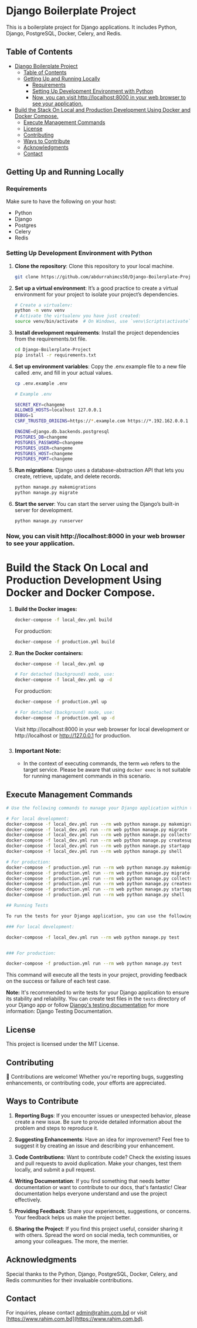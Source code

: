 # Django Boilerplate Project

This is a boilerplate project for Django applications. It includes Python, Django, PostgreSQL, Docker, Celery, and Redis.

## Table of Contents
- [Django Boilerplate Project](#django-boilerplate-project)
  - [Table of Contents](#table-of-contents)
  - [Getting Up and Running Locally](#getting-up-and-running-locally)
    - [Requirements](#requirements)
    - [Setting Up Development Environment with Python](#setting-up-development-environment-with-python)
    - [Now, you can visit http://localhost:8000 in your web browser to see your application.](#now-you-can-visit-httplocalhost8000-in-your-web-browser-to-see-your-application)
- [Build the Stack On Local and Production Development Using Docker and Docker Compose.](#build-the-stack-on-local-and-production-development-using-docker-and-docker-compose)
  - [Execute Management Commands](#execute-management-commands)
  - [License](#license)
  - [Contributing](#contributing)
  - [Ways to Contribute](#ways-to-contribute)
  - [Acknowledgments](#acknowledgments)
  - [Contact](#contact)

## Getting Up and Running Locally

### Requirements

Make sure to have the following on your host:

- Python
- Django
- Postgres
- Celery
- Redis

### Setting Up Development Environment with Python

1. **Clone the repository**: Clone this repository to your local machine.

    ```bash
    git clone https://github.com/abdurrahimcs50/Django-Boilerplate-Project.git
    ```

2. **Set up a virtual environment**: It’s a good practice to create a virtual environment for your project to isolate your project’s dependencies.

    ```bash
    # Create a virtualenv:
    python -m venv venv
    # Activate the virtualenv you have just created:
    source venv/bin/activate  # On Windows, use `venv\Scripts\activate`
    ```

3. **Install development requirements**: Install the project dependencies from the requirements.txt file.

    ```bash
    cd Django-Boilerplate-Project
    pip install -r requirements.txt
    ```

4. **Set up environment variables**: Copy the .env.example file to a new file called .env, and fill in your actual values.

    ```bash
    cp .env.example .env

    # Example .env

    SECRET_KEY=changeme
    ALLOWED_HOSTS=localhost 127.0.0.1
    DEBUG=1
    CSRF_TRUSTED_ORIGINS=https://*.example.com https://*.192.162.0.0.1

    ENGINE=django.db.backends.postgresql
    POSTGRES_DB=changeme
    POSTGRES_PASSWORD=changeme
    POSTGRES_USER=changeme
    POSTGRES_HOST=changeme
    POSTGRES_PORT=changeme
    ```

5. **Run migrations**: Django uses a database-abstraction API that lets you create, retrieve, update, and delete records.

    ```bash
    python manage.py makemigrations
    python manage.py migrate
    ```

6. **Start the server**: You can start the server using the Django’s built-in server for development.

    ```bash
    python manage.py runserver
    ```

### Now, you can visit http://localhost:8000 in your web browser to see your application.

# Build the Stack On Local and Production Development Using Docker and Docker Compose.

1. **Build the Docker images:**
    ```bash
    docker-compose -f local_dev.yml build
    ```

    For production:
    ```bash
    docker-compose -f production.yml build
    ```

2. **Run the Docker containers:**
    ```bash
    docker-compose -f local_dev.yml up

    # For detached (background) mode, use:
    docker-compose -f local_dev.yml up -d
    ```

    For production:
    ```bash
    docker-compose -f production.yml up

    # For detached (background) mode, use:
    docker-compose -f production.yml up -d
    ```

    Visit http://localhost:8000 in your web browser for local development or http://localhost or http://127.0.0.1 for production.

3. ### Important Note:
    - In the context of executing commands, the term `web` refers to the target service. Please be aware that using `docker exec` is not suitable for running management commands in this scenario.

## Execute Management Commands

```bash
# Use the following commands to manage your Django application within the Docker container:

# For local development:
docker-compose -f local_dev.yml run --rm web python manage.py makemigrations
docker-compose -f local_dev.yml run --rm web python manage.py migrate
docker-compose -f local_dev.yml run --rm web python manage.py collectstatic
docker-compose -f local_dev.yml run --rm web python manage.py createsuperuser
docker-compose -f local_dev.yml run --rm web python manage.py startapp app_name
docker-compose -f local_dev.yml run --rm web python manage.py shell

# For production:
docker-compose -f production.yml run --rm web python manage.py makemigrations
docker-compose -f production.yml run --rm web python manage.py migrate
docker-compose -f production.yml run --rm web python manage.py collectstatic
docker-compose -f production.yml run --rm web python manage.py createsuperuser
docker-compose -f production.yml run --rm web python manage.py startapp app_name
docker-compose -f production.yml run --rm web python manage.py shell

## Running Tests

To run the tests for your Django application, you can use the following command within the Docker container:

### For local development:

docker-compose -f local_dev.yml run --rm web python manage.py test


### For production:

docker-compose -f production.yml run --rm web python manage.py test

```

This command will execute all the tests in your project, providing feedback on the success or failure of each test case.

**Note:** It's recommended to write tests for your Django application to ensure its stability and reliability. You can create test files in the `tests` directory of your Django app or follow [Django's testing documentation](https://docs.djangoproject.com/en/stable/topics/testing/) for more information: Django Testing Documentation.

## License

This project is licensed under the MIT License.

## Contributing

👏 Contributions are welcome! Whether you're reporting bugs, suggesting enhancements, or contributing code, your efforts are appreciated.

## Ways to Contribute

1. **Reporting Bugs**: If you encounter issues or unexpected behavior, please create a new issue. Be sure to provide detailed information about the problem and steps to reproduce it.

2. **Suggesting Enhancements**: Have an idea for improvement? Feel free to suggest it by creating an issue and describing your enhancement.

3. **Code Contributions**: Want to contribute code? Check the existing issues and pull requests to avoid duplication. Make your changes, test them locally, and submit a pull request.

4. **Writing Documentation**: If you find something that needs better documentation or want to contribute to our docs, that's fantastic! Clear documentation helps everyone understand and use the project effectively.

5. **Providing Feedback**: Share your experiences, suggestions, or concerns. Your feedback helps us make the project better.

6. **Sharing the Project**: If you find this project useful, consider sharing it with others. Spread the word on social media, tech communities, or among your colleagues. The more, the merrier.

## Acknowledgments

Special thanks to the Python, Django, PostgreSQL, Docker, Celery, and Redis communities for their invaluable contributions.

## Contact

For inquiries, please contact [admin@rahim.com.bd](mailto:admin@rahim.com.bd) or visit [https://www.rahim.com.bd](https://www.rahim.com.bd).


